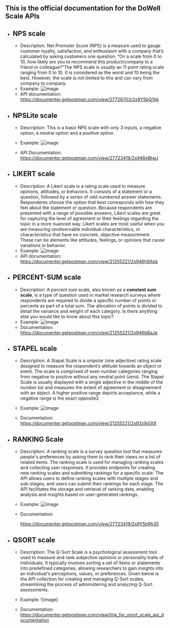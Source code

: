 ## This is the official documentation for the DoWell Scale APIs
- ## NPS scale
   - Description:
        Net Promoter Score (NPS) is a measure used to gauge customer loyalty, satisfaction, and enthusiasm with a company that’s calculated by asking customers one question: “On a scale from 0 to 10, how likely are you to recommend this product/company to a friend or colleague?”The NPS scale is usually an 11 point rating scale ranging from 0 to 10. 0 is considered as the worst and 10 being the best. However, the scale is not limited to this and can vary from company to company.
   - Example:
       ![image](https://github.com/LL08-MathematicalModelling-dowell/100035-DowellScale-Function/assets/71315247/39786d26-fd9e-4962-afe4-8e5f2b7a6e21)
   - API documentation:
        https://documenter.getpostman.com/view/27726703/2s9Y5bQ1hk

- ## NPSLite scale
   - Description: This is a basic NPS scale with only 3 inputs, a negative option, a neutral option and a positive option.
   - Example:
         ![image](https://github.com/LL08-MathematicalModelling-dowell/100035-DowellScale-Function/assets/71315247/aa9d25f1-3c5b-4dab-a682-fed99c34c22c)

   - API Documentation:
        https://documenter.getpostman.com/view/27723419/2s946eBtwJ

- ## LIKERT scale
   - Description: 
        A Likert scale is a rating scale used to measure opinions, attitudes, or behaviors. It consists of a statement or a question, followed by a series of odd numbered answer statements. Respondents choose the option that best corresponds with how they feel about the statement or question. Because respondents are presented with a range of possible answers, Likert scales are great for capturing the level of agreement or their feelings regarding the topic in a more nuanced way.
        Likert scales are most useful when you are measuring unobservable individual characteristics, or characteristics that have no concrete, objective measurement. These can be elements like attitudes, feelings, or opinions that cause variations in behavior.
   - Example:
         ![image](https://github.com/LL08-MathematicalModelling-dowell/100035-DowellScale-Function/assets/71315247/570264d8-199b-440c-9cc9-77f3af0a2b9d)
   - API documentation:
        https://documenter.getpostman.com/view/21255221/2s946h8Xeb

- ## PERCENT-SUM scale
   - Description: 
        A percent sum scale, also known as a **constant sum scale**, is a type of question used in market research surveys where respondents are required to divide a specific number of points or percents as part of a total sum. The allocation of points is divided to detail the variance and weight of each category. Is there anything else you would like to know about this topic?
   - Example:
        ![image](https://github.com/LL08-MathematicalModelling-dowell/100035-DowellScale-Function/assets/71315247/8ef9d1de-9e55-4a75-8d09-9ba3bf8fdcb2)
   - Documentation:
        https://documenter.getpostman.com/view/21255221/2s946bBaJe

- ## STAPEL scale
   - Description: 
        A Stapel Scale is a unipolar (one adjective) rating scale designed to measure the respondent’s attitude towards an object or event. The scale is comprised of even number categories ranging from negative to positive without any neutral point (zero). The Stapel Scale is usually displayed with a single adjective in the middle of the number list and measures the extent of agreement or disagreement with an object. A higher positive range depicts acceptance, while a negative range is the exact opposite2
   - Example:
         ![image](https://github.com/LL08-MathematicalModelling-dowell/100035-DowellScale-Function/assets/71315247/1268da72-204d-4197-b08b-4d4309c974fe)

   - Documentation:
        https://documenter.getpostman.com/view/21255221/2s93z9d3tX

- ## RANKING Scale
   - Description:
        A ranking scale is a survey question tool that measures people's preferences by asking them to rank their views on a list of related items. The ranking scale is used for managing ranking scales and collecting user responses. It provides endpoints for creating new ranking scales and submitting rankings for a specific scale. The API allows users to define ranking scales with multiple stages and sub-stages, and users can submit their rankings for each stage. The API facilitates the storage and retrieval of ranking data, enabling analysis and insights based on user-generated rankings.
   - Example: ![image](https://github.com/LL08-MathematicalModelling-dowell/100035-DowellScale-Function/assets/56716832/0f01fec3-c629-4c01-b434-7e6b34fa75df)
   
   - Documentation:
     
        https://documenter.getpostman.com/view/27723419/2s9Y5bRh35

- ## QSORT scale

    - Description: The Q-Sort Scale is a psychological assessment tool used to measure and rank subjective opinions or personality traits of individuals. It typically involves sorting a set of items or statements into predefined categories, allowing researchers to gain insights into an individual's perceptions, values, or preferences. Given below is the API collection for creating and managing Q-Sort scales, streamlining the process of administering and analyzing Q-Sort assessments.
    - Example: ![image]
      
    - Documentation: https://documenter.getpostman.com/view/link_for_qsort_scale_api_documentation

